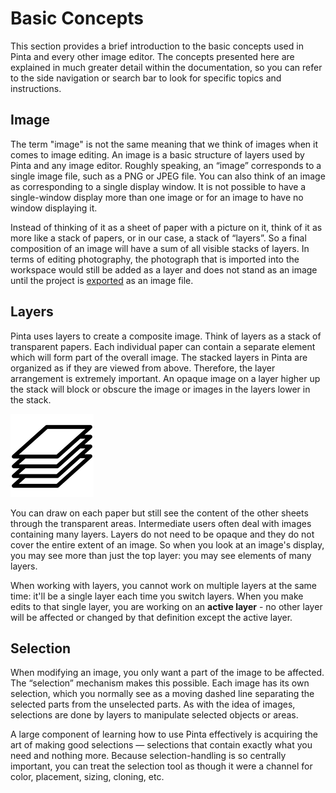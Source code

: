 # __Basic Concepts__ #

This section provides a brief introduction to the basic concepts used in Pinta and every other image editor. The concepts presented here are explained in much greater detail within the documentation, so you can refer to the side navigation or search bar to look for specific topics and instructions.

## __Image__ ##

The term "image" is not the same meaning that we think of images when it comes to image editing. An image is a basic structure of layers used by Pinta and any image editor. Roughly speaking, an “image” corresponds to a single image file, such as a PNG or JPEG file. You can also think of an image as corresponding to a single display window. It is not possible to have a single-window display more than one image or for an image to have no window displaying it. 

Instead of thinking of it as a sheet of paper with a picture on it, think of it as more like a stack of papers, or in our case, a stack of “layers”. So a final composition of an image will have a sum of all visible stacks of layers. In terms of editing photography, the photograph that is imported into the workspace would still be added as a layer and does not stand as an image until the project is [exported](save.md) as an image file.

## __Layers__ ##

Pinta uses layers to create a composite image. Think of layers as a stack of transparent papers. Each individual paper can contain a separate element which will form part of the overall image. The stacked layers in Pinta are organized as if they are viewed from above. Therefore, the layer arrangement is extremely important. An opaque image on a layer higher up the stack will block or obscure the image or images in the layers lower in the stack.

![Stacked Layer](img/stacked.png)

You can draw on each paper but still see the content of the other sheets through the transparent areas. Intermediate users often deal with images containing many layers. Layers do not need to be opaque and they do not cover the entire extent of an image. So when you look at an image's display, you may see more than just the top layer: you may see elements of many layers. 

When working with layers, you cannot work on multiple layers at the same time: it'll be a single layer each time you switch layers. When you make edits to that single layer, you are working on an __active layer__ - no other layer will be affected or changed by that definition except the active layer. 

## __Selection__ ##

When modifying an image, you only want a part of the image to be affected. The “selection” mechanism makes this possible. Each image has its own selection, which you normally see as a moving dashed line separating the selected parts from the unselected parts. As with the idea of images, selections are done by layers to manipulate selected objects or areas.

A large component of learning how to use Pinta effectively is acquiring the art of making good selections — selections that contain exactly what you need and nothing more. Because selection-handling is so centrally important, you can treat the selection tool as though it were a channel for color, placement, sizing, cloning, etc.